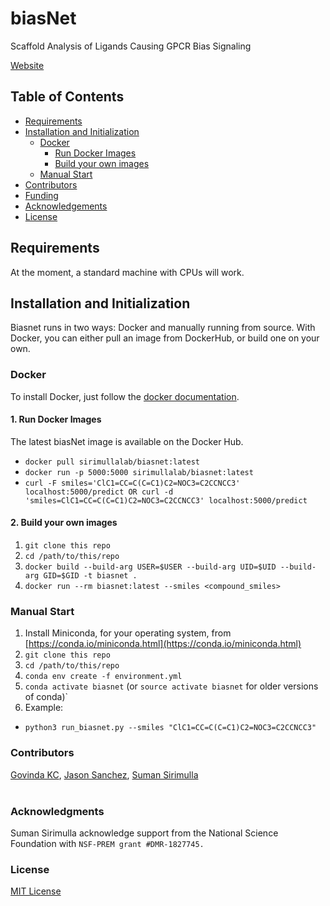# biasNet
Scaffold Analysis of Ligands Causing GPCR Bias Signaling

[Website](https://drugdiscovery.utep.edu/biasnet/)
## Table of Contents

- [Requirements](#requirements)
- [Installation and Initialization](#installation-and-initialization)
  * [Docker](#docker)
    * [Run Docker Images](#1-run-docker-images)
    * [Build your own images](#2-build-your-own-images)
  * [Manual Start](#manual-start)
- [Contributors](#contributors)
- [Funding](#funding)
- [Acknowledgements](#acknowledgments)
- [License](#license)

## Requirements
At the moment, a standard machine with CPUs will work.
## Installation and Initialization

Biasnet runs in two ways: Docker and manually running from source. With Docker, you can either pull an image from DockerHub, or build one on your own.

### Docker
To install Docker, just follow the [docker documentation](https://docs.docker.com/install/).
#### 1. Run Docker Images
The latest biasNet image is available on the Docker Hub.
- `docker pull sirimullalab/biasnet:latest`
- `docker run -p 5000:5000 sirimullalab/biasnet:latest`
- `curl -F smiles='ClC1=CC=C(C=C1)C2=NOC3=C2CCNCC3' localhost:5000/predict OR curl -d 'smiles=ClC1=CC=C(C=C1)C2=NOC3=C2CCNCC3' localhost:5000/predict`
#### 2. Build your own images
1. `git clone this repo`
2. `cd /path/to/this/repo`
3. `docker build --build-arg USER=$USER --build-arg UID=$UID --build-arg GID=$GID -t biasnet .`
4. `docker run --rm biasnet:latest --smiles <compound_smiles>`

### Manual Start
1. Install Miniconda, for your operating system, from [https://conda.io/miniconda.html](https://conda.io/miniconda.html)
2. `git clone this repo`
3. `cd /path/to/this/repo`
4. `conda env create -f environment.yml`
5. `conda activate biasnet` (or `source activate biasnet` for older versions of conda)`
6. Example:
-   `python3 run_biasnet.py --smiles "ClC1=CC=C(C=C1)C2=NOC3=C2CCNCC3"`

### Contributors
[Govinda KC](https://github.com/Govindakc), [Jason Sanchez](https://github.com/JSanchez61), [Suman Sirimulla](https://expertise.utep.edu/node/36435)<br/><br/>

### Acknowledgments
Suman Sirimulla acknowledge support from the National Science Foundation with `NSF-PREM grant #DMR-1827745.`

### License
[MIT License](https://github.com/sirimullalab/biasNet/blob/master/LICENSE)

